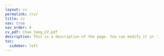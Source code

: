 ```yaml
---
layout: cv
permalink: /cv/
title: cv
nav: true
nav_order: 4
cv_pdf: Chao_Yang_CV.pdf
description: This is a description of the page. You can modify it in '_pages/cv.md'. You can also change or remove the top pdf download button.
toc:
  sidebar: left
---
```

